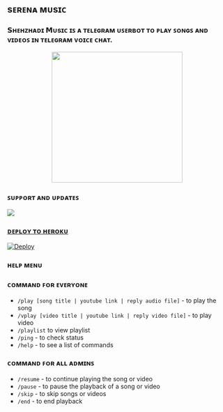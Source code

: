  <h2 align="centre">sᴇʀᴇɴᴀ ᴍᴜsɪᴄ</h2>

### 𝗦ʜᴇʜᴢʜᴀᴅɪ 𝗠ᴜsɪᴄ ɪꜱ ᴀ ᴛᴇʟᴇɢʀᴀᴍ ᴜꜱᴇʀʙᴏᴛ ᴛᴏ ᴘʟᴀʏ ꜱᴏɴɢꜱ ᴀɴᴅ ᴠɪᴅᴇᴏꜱ ɪɴ ᴛᴇʟᴇɢʀᴀᴍ ᴠᴏɪᴄᴇ ᴄʜᴀᴛ.

<p align="center"><a href="https://t.me/"><img src="https://telegra.ph/file/d6cae717fa228448b254c.jpg" width="300"></a></p>



### ꜱᴜᴘᴘᴏʀᴛ ᴀɴᴅ ᴜᴘᴅᴀᴛᴇꜱ
<a href="https://t.me/Serena_Support"><img src="https://img.shields.io/badge/Join-Group%20Support-blue.svg?style=for-the-badge&logo=Telegram">


### ᴅᴇᴘʟᴏʏ ᴛᴏ ʜᴇʀᴏᴋᴜ

[![Deploy](https://www.herokucdn.com/deploy/button.svg)](https://heroku.com/deploy?template=https://github.com/Godofanjal/SerenaMusicVideo)

### ʜᴇʟᴘ ᴍᴇɴᴜ

### ᴄᴏᴍᴍᴀɴᴅ ꜰᴏʀ ᴇᴠᴇʀʏᴏɴᴇ
- `/play [song title | youtube link | reply audio file]` - to play the song
- `/vplay [video title | youtube link | reply video file]` - to play video
- `/playlist` to view playlist
- `/ping` - to check status
- `/help` - to see a list of commands

### ᴄᴏᴍᴍᴀɴᴅ ꜰᴏʀ ᴀʟʟ ᴀᴅᴍɪɴꜱ
- `/resume` - to continue playing the song or video
- `/pause` - to pause the playback of a song or video
- `/skip` - to skip songs or videos
- `/end` - to end playback
